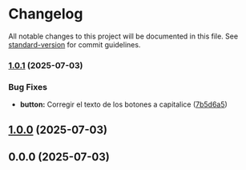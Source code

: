 # Changelog

All notable changes to this project will be documented in this file. See [standard-version](https://github.com/conventional-changelog/standard-version) for commit guidelines.

### [1.0.1](https://github.com/grupotecun-citec-wbeto/app-lince/compare/v1.0.0...v1.0.1) (2025-07-03)


### Bug Fixes

* **button:** Corregir el texto de los botones a capitalice ([7b5d6a5](https://github.com/grupotecun-citec-wbeto/app-lince/commit/7b5d6a58f4b5cd101179c523666b3bc4855edfad))

## [1.0.0](https://github.com/grupotecun-citec-wbeto/app-lince/compare/v0.0.0...v1.0.0) (2025-07-03)

## 0.0.0 (2025-07-03)
